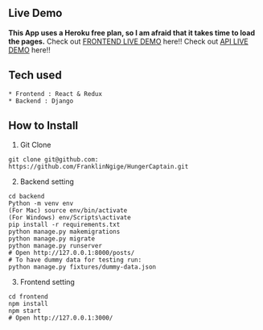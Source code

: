 ## Live Demo
**This App uses a Heroku free plan, so I am afraid that it takes time to load the pages.**
Check out [FRONTEND LIVE DEMO](https://hunger-captain-frontend.herokuapp.com) here!!
Check out [API LIVE DEMO](https://hunger-captain-backend.herokuapp.com/) here!!
## Tech used
```
* Frontend : React & Redux
* Backend : Django
```
## How to Install
1. Git Clone
```
git clone git@github.com: https://github.com/FranklinNgige/HungerCaptain.git
```
2. Backend setting
```
cd backend
Python -m venv env
(For Mac) source env/bin/activate
(For Windows) env/Scripts\activate
pip install -r requirements.txt
python manage.py makemigrations
python manage.py migrate
python manage.py runserver
# Open http://127.0.0.1:8000/posts/
# To have dummy data for testing run:
python manage.py fixtures/dummy-data.json
```
3. Frontend setting
```
cd frontend
npm install
npm start
# Open http://127.0.0.1:3000/
```







